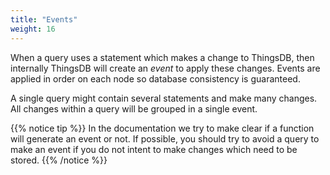 ```yaml
---
title: "Events"
weight: 16
---
```


When a query uses a statement which makes a change to ThingsDB, then internally ThingsDB will create an *event* to apply these changes.
Events are applied in order on each node so database consistency is guaranteed.

A single query might contain several statements and make many changes. All changes within a query will be grouped in a single event.

{{% notice tip %}}
In the documentation we try to make clear if a function will generate an event or not. If possible, you should try to avoid a query to make an
event if you do not intent to make changes which need to be stored.
{{% /notice %}}
